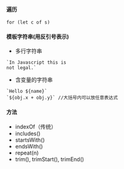 #### 遍历 
```for (let c of s)```  

#### 模板字符串(用反引号表示)  
- 多行字符串  
```
`In Javascript this is 
not legal.`
```
- 含变量的字符串 
```
`Hello ${name}` 
`${obj.x + obj.y}` //大括号内可以放任意表达式  
```  

#### 方法 
- indexOf（传统）  
- includes()
- startsWith() 
- endsWith() 
- repeat(n)   
- trim(), trimStart(), trimEnd()  